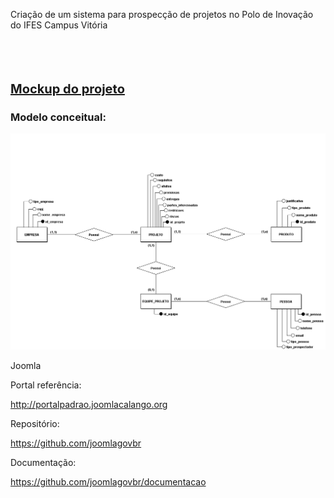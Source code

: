 Criação de um sistema para prospecção de projetos no Polo de Inovação do IFES Campus Vitória<br><br><br><br><br>

<b style="font-size: 20px;">[Mockup do projeto](arquivos/Mockup_Prospeccao_Projetos.pdf)</b> <br>

### Modelo conceitual:<br>
![img](arquivos/modelo_conceitual_pp_ifes.png)





Joomla

Portal referência: 

http://portalpadrao.joomlacalango.org 
 
Repositório:

https://github.com/joomlagovbr
 
Documentação:

https://github.com/joomlagovbr/documentacao
